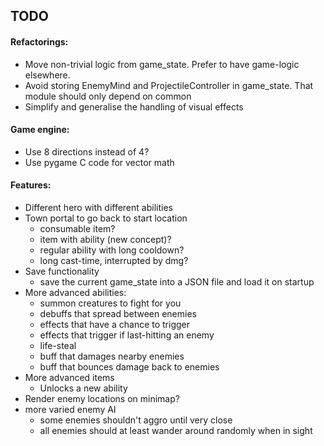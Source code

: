 ## TODO

#### Refactorings:
* Move non-trivial logic from game_state. Prefer to have game-logic elsewhere.
* Avoid storing EnemyMind and ProjectileController in game_state. That module should only depend on common
* Simplify and generalise the handling of visual effects

#### Game engine:
* Use 8 directions instead of 4?
* Use pygame C code for vector math

#### Features:
* Different hero with different abilities
* Town portal to go back to start location 
    * consumable item?
    * item with ability (new concept)?
    * regular ability with long cooldown?
    * long cast-time, interrupted by dmg?
* Save functionality
    * save the current game_state into a JSON file and load it on startup
* More advanced abilities:
    * summon creatures to fight for you
    * debuffs that spread between enemies
    * effects that have a chance to trigger
    * effects that trigger if last-hitting an enemy
    * life-steal
    * buff that damages nearby enemies
    * buff that bounces damage back to enemies
* More advanced items
    * Unlocks a new ability
* Render enemy locations on minimap?
* more varied enemy AI
    * some enemies shouldn't aggro until very close
    * all enemies should at least wander around randomly when in sight